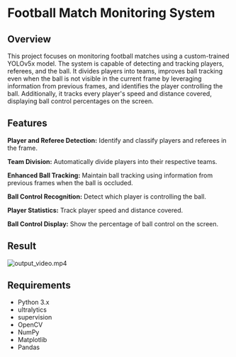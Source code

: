 # Football Match Monitoring System
## Overview

This project focuses on monitoring football matches using a custom-trained YOLOv5x model. The system is capable of detecting and tracking players, referees, and the ball. It divides players into teams, improves ball tracking even when the ball is not visible in the current frame by leveraging information from previous frames, and identifies the player controlling the ball. Additionally, it tracks every player's speed and distance covered, displaying ball control percentages on the screen.

## Features

**Player and Referee Detection:** Identify and classify players and referees in the frame.

**Team Division:** Automatically divide players into their respective teams.

**Enhanced Ball Tracking:** Maintain ball tracking using information from previous frames when the ball is occluded.

**Ball Control Recognition:** Detect which player is controlling the ball.

**Player Statistics:** Track player speed and distance covered.

**Ball Control Display:** Show the percentage of ball control on the screen.

## Result

![output_video.mp4](https://github.com/tottopyou/Football-match-AI/assets/110258834/5f87e5a0-b0c9-410c-8d8c-6ace87a52730)

## Requirements

+ Python 3.x
+ ultralytics
+ supervision
+ OpenCV
+ NumPy
+ Matplotlib
+ Pandas
